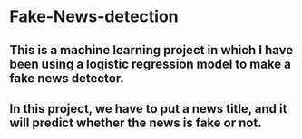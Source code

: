# Fake-News-detection
## This is a machine learning project in which I have been using a logistic regression model to make a fake news detector.
## In this project, we have to put a news title, and it will predict whether the news is fake or not.
